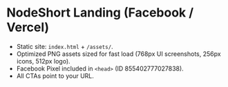 # NodeShort Landing (Facebook / Vercel)

- Static site: `index.html` + `/assets/`.
- Optimized PNG assets sized for fast load (768px UI screenshots, 256px icons, 512px logo).
- Facebook Pixel included in `<head>` (ID 855402777027838).
- All CTAs point to your URL.
